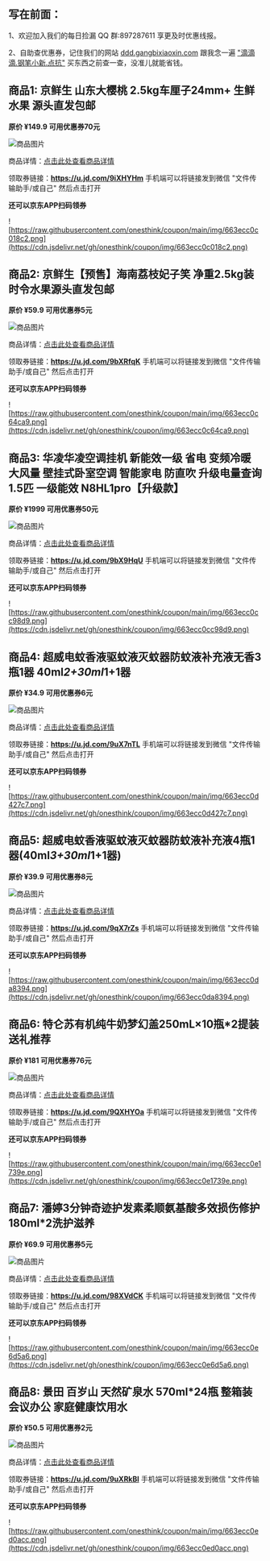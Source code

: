 ## 写在前面：

1、欢迎加入我们的每日捡漏 QQ 群:897287611 享更及时优惠线报。

2、自助查优惠券，记住我们的网站 [ddd.gangbixiaoxin.com](https://ddd.gangbixiaoxin.com) 跟我念一遍 ["滴滴滴.钢笔小新.点抗"](https://ddd.gangbixiaoxin.com) 买东西之前查一查，没准儿就能省钱。

## 商品1: 京鲜生 山东大樱桃 2.5kg车厘子24mm+ 生鲜水果 源头直发包邮

**原价 ¥149.9 可用优惠券70元**

![商品图片](http://img14.360buyimg.com/n1/jfs/t1/188820/35/45144/170134/663ca346Fe7d3ae22/1a13dc6c5542cb3e.jpg)

商品详情：[点击此处查看商品详情](https://union-click.jd.com/jdc?e=1003156031&amp;p=JF8BARAJK1olXDYCVV9cAE0UBmgLHV8lGVlaCgFtUQ5SQi0DBUVNGFJeSwUIFxlJX3EIGloUVQABUVleDk8IWipURmtOHl5ZCyQ7DikNBDJXGh4TOUZiKVs9BEcnAl8LGlsSVAAFUldYOEpHAj8JS1pFXDYCVG4LZksWAm4NHFIWWgMyVW5dDksTAWcIHlIQWwcKZF5VD3vArtfdkerA1b_WytaKsezCitPchdMlbTYBZF5cCUkXB2gJGVslbQYyV24DZkpEBW0JSA9BM1tEVAkfShUWbWYKGVgTXwEGZFxcCUkVM184YF5GJQZ2EAJeVy5xWGcASBN2WFlEFz8dZhlvfThecDgRO3NqNhhfXSNgXV8IKw)

领取券链接：**https://u.jd.com/9iXHYHm** 手机端可以将链接发到微信 "文件传输助手/或自己" 然后点击打开

**还可以京东APP扫码领券**

![https://raw.githubusercontent.com/onesthink/coupon/main/img/663ecc0c018c2.png](https://cdn.jsdelivr.net/gh/onesthink/coupon/img/663ecc0c018c2.png)

## 商品2: 京鲜生【预售】海南荔枝妃子笑 净重2.5kg装 时令水果源头直发包邮

**原价 ¥59.9 可用优惠券5元**

![商品图片](http://img14.360buyimg.com/n1/jfs/t1/221348/38/39525/250338/66306bf1F6a372060/e80e88a7a72e90c6.jpg)

商品详情：[点击此处查看商品详情](https://union-click.jd.com/jdc?e=1003156031&amp;p=JF8BARUJK1olXwMEUFxbDksfBV8IGloUXw4CVFdaDkwnRzBQRQQlBENHFRxWFlVPRjtUBABAQlRcCEBdCUoWAWcIG1ISWwEdDRsBVXtCZhFDGzNKJ2YHHD4LbEoRc2pjbAFDUQoyVW5eCUsQCmkPHVIQbQdSVQ5cWEpHAl8IG2tXM0RbFhUcSnsWM28OG18XVQYAVFZYCU4nA2cPK4y45dOI5YvVsZ-Ji7ixvI6c4dKc3G5tOEgnA24JGVsRWgcAVG5tCHsUMzFmGggTXwYHU1ozVQ0XVC4AHl17VAQBUFlfC0wnAW4JGVklbTZhUwQAVTZEQTJ6TFgVGE9UKV8kXDxDahRmGSV0J1Z2IzY8fxxuYjZ6Wg9DbQYy)

领取券链接：**https://u.jd.com/9bXRfqK** 手机端可以将链接发到微信 "文件传输助手/或自己" 然后点击打开

**还可以京东APP扫码领券**

![https://raw.githubusercontent.com/onesthink/coupon/main/img/663ecc0c64ca9.png](https://cdn.jsdelivr.net/gh/onesthink/coupon/img/663ecc0c64ca9.png)

## 商品3: 华凌华凌空调挂机 新能效一级 省电 变频冷暖 大风量 壁挂式卧室空调 智能家电 防直吹 升级电量查询 1.5匹 一级能效 N8HL1pro【升级款】

**原价 ¥1999 可用优惠券50元**

![商品图片](http://img14.360buyimg.com/n1/jfs/t1/197987/11/41136/485365/663ec636F25c51470/46762141b8bb85bb.png)

商品详情：[点击此处查看商品详情](https://union-click.jd.com/jdc?e=1003156031&amp;p=JF8BARsJK1olXwMEUFpYD0kQBl8IGloSWwUKV1dZC0wfBF9MRANLAjZbERscSkAJHTdNTwcKBlMdBgABFksWAmgOGFMWVAIBU1ZaFxJSXzI4HFxBFnhEAlk_e0xAVG9OAV9cFGdxJFJROEonAG4IHFITWgALUW5cWEpHAj8JS1olXQYyFTBdCUwfAmgME2sUbQYEVFpfAEsUBGYMGF4lXQ4FZInwsJ6dsrqAoo-L1dG784vUtJ-Ji184K1glXQcDVl5ZD0oVA184G2sWbVhsVQ1aDR8WAT9mRh0VClgGEBszAUkVA2wNG1klXwcDVlxtOHsRVm9cGDljJAB7MjlUaTRyBy5pcBBpAwdsVhkObSpJZ2hQbx1mFl0KVRkZOEsn)

领取券链接：**https://u.jd.com/9bX9HqU** 手机端可以将链接发到微信 "文件传输助手/或自己" 然后点击打开

**还可以京东APP扫码领券**

![https://raw.githubusercontent.com/onesthink/coupon/main/img/663ecc0cc98d9.png](https://cdn.jsdelivr.net/gh/onesthink/coupon/img/663ecc0cc98d9.png)

## 商品4: 超威电蚊香液驱蚊液灭蚊器防蚊液补充液无香3瓶1器 40ml*2+30ml*1+1器

**原价 ¥34.9 可用优惠券6元**

![商品图片](http://img14.360buyimg.com/n1/jfs/t1/95169/39/43897/151685/662e0732F2bbe4bf9/88edb61c4953771a.jpg)

商品详情：[点击此处查看商品详情](https://union-click.jd.com/jdc?e=1003156031&amp;p=JF8BARkJK1olXwMEUFtVCkMQBF8IGloUXQcCVFlaAUsnRzBQRQQlBENHFRxWFlVPRjtUBABAQlRcCEBdCUoWA24IG1wSVAYdDRsBVXtCA2Zwfi9xNGZlCCMICk9yXCh-fBxDUQoyVW5eCUsQCmkPHVIQbQdSVQ5cWEpHAl8IG2tDMwYDVV9dCUoTAWk4GmsVWwYGVlZdDUIQC2oBK1sdWjbV-eaIgvrCi9bchdPC5KHX3eKJlsMnM18LK1sUXAQCUFlcCksnM284GGtLMwdRUlxcWx9DbTJOGwxXGVIFOldfCkgRCmsAK1kUXAQAZG5tf0JhdmkJYlN8PnNRUysNVw0UBTJQHitvMwRlJzcpTkNoQWYMZh8WIFxKVG5dOA)

领取券链接：**https://u.jd.com/9uX7nTL** 手机端可以将链接发到微信 "文件传输助手/或自己" 然后点击打开

**还可以京东APP扫码领券**

![https://raw.githubusercontent.com/onesthink/coupon/main/img/663ecc0d427c7.png](https://cdn.jsdelivr.net/gh/onesthink/coupon/img/663ecc0d427c7.png)

## 商品5: 超威电蚊香液驱蚊液灭蚊器防蚊液补充液4瓶1器(40ml*3+30ml*1+1器)

**原价 ¥39.9 可用优惠券8元**

![商品图片](http://img14.360buyimg.com/n1/jfs/t1/194656/30/44791/161289/662e072dFf2d8f53d/50b72afeecb623cf.jpg)

商品详情：[点击此处查看商品详情](https://union-click.jd.com/jdc?e=1003156031&amp;p=JF8BARkJK1olXwMEUFtbDkMTAF8IGloUXQAFVFlZC0InRzBQRQQlBENHFRxWFlVPRjtUBABAQlRcCEBdCUoWA2kPG1wRXg8dDRsBVXttfDt4EgNDBGZeHCM9XRQUXRJcWhJlUQoyVW5eCUsQCmkPHVIQbQdSVQ5cWEpHAl8IG2tDMwYDVV9dCUoTAWk4GmsVWwYGVlZdDUIeAGwLK1sdWjbV-eaIgvrCi9bchdPC5KHX3eKJlsMnM18LK1sUXAQCUFlcCksnM284GGtLMwdRU1taCBlCbTJOGwxXGlNYOldfCk0WBmgLK1kUXAQAZG5tYBhUCgZbTh5SOnpxFj9fdD5NdhRscyFFMwQKVAkEbi5nCwZLaF4RLQFfCW5dOA)

领取券链接：**https://u.jd.com/9qX7rZs** 手机端可以将链接发到微信 "文件传输助手/或自己" 然后点击打开

**还可以京东APP扫码领券**

![https://raw.githubusercontent.com/onesthink/coupon/main/img/663ecc0da8394.png](https://cdn.jsdelivr.net/gh/onesthink/coupon/img/663ecc0da8394.png)

## 商品6: 特仑苏有机纯牛奶梦幻盖250mL×10瓶*2提装 送礼推荐

**原价 ¥181 可用优惠券76元**

![商品图片](http://img14.360buyimg.com/n1/jfs/t1/104762/16/42422/157250/64d098f5Fc6b55ea8/2157080460ffea3a.jpg)

商品详情：[点击此处查看商品详情](https://union-click.jd.com/jdc?e=1003156031&amp;p=JF8BARsJK1olXwMEUVlYAE4XBF8IGloQWQIGVVhUCU0WBF9MRANLAjZbERscSkAJHTdNTwcKBlMdBgABFksWAmoMH18UWw8DUl9aFxJSXzI4cCZLHgNwIyg_bRdQRh9qHgYQFHIFAlJROEonAG4IHFITWgALUW5cWEpHAj8JS1olXQYyFTBdCU8eBmcIH2sUbQYEVFpfAEsSCmcMHFglXQ4FZInwsJ6dsrqAoo-L1dG784vUtJ-Ji184K1glXQcDVl5ZD0oVA184G2sWbVhsVQ1bCkpEVG5mRh0VCkREABwzAUkVAG4AGlklXwcDVlxtOHtsZjdIbDwWP2dEIAMtDk9NUD9vaw4VI2VsViUnagJ3emdRaTIXXAdfDAoKOEsn)

领取券链接：**https://u.jd.com/9QXHYOa** 手机端可以将链接发到微信 "文件传输助手/或自己" 然后点击打开

**还可以京东APP扫码领券**

![https://raw.githubusercontent.com/onesthink/coupon/main/img/663ecc0e1739e.png](https://cdn.jsdelivr.net/gh/onesthink/coupon/img/663ecc0e1739e.png)

## 商品7: 潘婷3分钟奇迹护发素柔顺氨基酸多效损伤修护180ml*2洗护滋养

**原价 ¥69.9 可用优惠券5元**

![商品图片](http://img14.360buyimg.com/n1/jfs/t1/205644/22/41542/154919/6630bf9fFe844509e/6bca14b1b5fdf74f.jpg)

商品详情：[点击此处查看商品详情](https://union-click.jd.com/jdc?e=1003156031&amp;p=JF8BARQJK1olXwMEUVxfDkkTAl8IGloUXA8DU19UCUMnRzBQRQQlBENHFRxWFlVPRjtUBABAQlRcCEBdCUoWAmYJHFocXA4dDRsBVXtXWzhhfCRTNWZAIi4WVgpDSDhMSDNlUQoyVW5eCUsQCmkPHVIQbQdSVQ5cWEpHAl8IG2tGM19QDxsHOEonA2kIH1kdXQMKUVpdAHsXC2g4zPatiIyzgdbk3NWf1NavztKpiZiKZG5tC3sXAm4KG18SXAQCZG5dOEgnXQEJSFISCQEFXTAATktARm4BQzUVXwMEXFlbCHsVAm4KGWslbQRJMlwdaS1RfQtzZjlJG25RCyQhWDZRBQEKSRx0PnJpEAk9c0lyRWdpZ1olXTY)

领取券链接：**https://u.jd.com/98XVdCK** 手机端可以将链接发到微信 "文件传输助手/或自己" 然后点击打开

**还可以京东APP扫码领券**

![https://raw.githubusercontent.com/onesthink/coupon/main/img/663ecc0e6d5a6.png](https://cdn.jsdelivr.net/gh/onesthink/coupon/img/663ecc0e6d5a6.png)

## 商品8: 景田 百岁山 天然矿泉水 570ml*24瓶 整箱装 会议办公 家庭健康饮用水

**原价 ¥50.5 可用优惠券2元**

![商品图片](http://img14.360buyimg.com/n1/jfs/t1/123217/25/3781/156071/5ed64652Eb21daf45/2bcd486e582b5c92.jpg)

商品详情：[点击此处查看商品详情](https://union-click.jd.com/jdc?e=1003156031&amp;p=JF8BAQ0JK1olXwMEVFtcAE0VA18AH1gcWgUyEAEFVhQnWipNWhkeQxhaEQoBFxBCHD1WR0UdWQULU11CUQ5LXl8WU1xHOwV4Kj0pehRwUCxIWglxAVJUWFJtCXsUAm8PEl0SWw8HZF8NCRsWU25YGmsVXTZAOggNVw5DXGwJGFolXDYCUl5ZCkMXBmcAHl0WbQYKU26KpfPCid7dk-LBw47V7fmIgffDnec4K2sWbQYDVVxdDEwWAW84K1slXjZcOl8ODkkUA20OdQZTXVFHUV1fZkkUB2cKEloUbQQDVVxfOHsnSDtfYAFyX1xgVjokXjJuQClMcihuHFpfOlwCVA9BcRBOUjhnL01QJyQPansXMw)

领取券链接：**https://u.jd.com/9uXRkBl** 手机端可以将链接发到微信 "文件传输助手/或自己" 然后点击打开

**还可以京东APP扫码领券**

![https://raw.githubusercontent.com/onesthink/coupon/main/img/663ecc0ed0acc.png](https://cdn.jsdelivr.net/gh/onesthink/coupon/img/663ecc0ed0acc.png)

